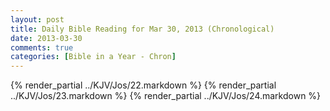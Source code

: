 ```yaml
---
layout: post
title: Daily Bible Reading for Mar 30, 2013 (Chronological)
date: 2013-03-30
comments: true
categories: [Bible in a Year - Chron]
---
```

{% render_partial ../KJV/Jos/22.markdown %}
{% render_partial ../KJV/Jos/23.markdown %}
{% render_partial ../KJV/Jos/24.markdown %}

